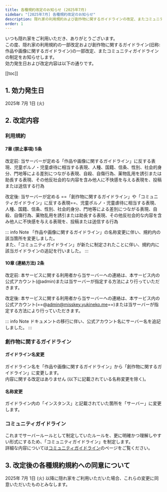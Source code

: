 ```yaml
---
title: 各種規約改定のお知らせ (2025年7月)
sidebar: "[2025年7月] 各種規約改定のお知らせ"
description: 隠れ家の利用規約および創作物に関するガイドラインの改定、またコミュニティガイドラインの制定を行います。
order: 1
---
```


いつも隠れ家をご利用いただき、ありがとうございます。  
この度、隠れ家の利用規約の一部改定および創作物に関するガイドライン(旧称: 作品や画像に関するガイドライン)の一部改定、またコミュニティガイドラインの制定をお知らせします。  
効力発生日および改定内容は以下の通りです。  

[[toc]]

## 1. 効力発生日
2025年 7月 1日 (火)

## 2. 改定内容

### 利用規約
#### 7章 (禁止事項) 5条
改定前: 当サーバーが定める「作品や画像に関するガイドライン」に反する表現、児童ポルノ・児童虐待に相当する表現、人種、国籍、信条、性別、社会的身分、門地等による差別につながる表現、自殺、自傷行為、薬物乱用を誘引または助長する表現、その他反社会的な内容を含み他人に不快感を与える表現を、投稿または送信する行為

改定後: 当サーバーが定める ==「創作物に関するガイドライン」や「コミュニティガイドライン」に反する表現==、児童ポルノ・児童虐待に相当する表現、人種、国籍、信条、性別、社会的身分、門地等による差別につながる表現、自殺、自傷行為、薬物乱用を誘引または助長する表現、その他反社会的な内容を含み他人に不快感を与える表現を、投稿または送信する行為

::: info Note
「作品や画像に関するガイドライン」の名称変更に伴い、規約内の該当箇所を変更しました。  
また、「コミュニティガイドライン」が新たに制定されたことに伴い、規約内に該当ガイドラインの追記を行いました。
:::

#### 10章 (連絡方法) 2条
改定前: 本サービスに関する利用者から当サーバーへの連絡は、本サービス内の公式アカウント(@admin)または当サーバーが指定する方法により行っていただきます。  
  
改定後: 本サービスに関する利用者から当サーバーへの連絡は、本サービス内の公式アカウント(==@admin@misskey.yukineko.me==)または当サーバーが指定する方法により行っていただきます。

::: info Note
ドキュメントの移行に伴い、公式アカウント名にサーバー名を追記しました。
:::

### 創作物に関するガイドライン
#### ガイドライン名変更
ガイドライン名を「作品や画像に関するガイドライン」から「創作物に関するガイドライン」に変更します。  
内容に関する改定はありません (以下に記載されている名称変更を除く)。  

#### 名称変更
ガイドライン内の「インスタンス」と記載されていた箇所を「サーバー」に変更します。  

### コミュニティガイドライン
これまでサーバールールとして制定していたルールを、更に明確かつ理解しやすい形式にするため、「コミュニティガイドライン」を制定します。  
詳細な内容については[コミュニティガイドライン](../community-guidelines)のページをご覧ください。

## 3. 改定後の各種規約規約への同意について
2025年 7月 1日 (火) 以降に隠れ家をご利用いただいた場合、これらの変更に同意いただいたものとみなします。